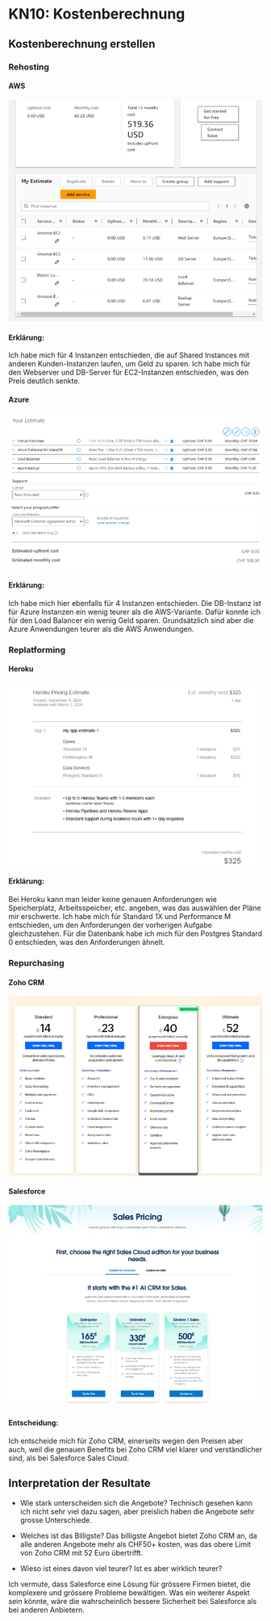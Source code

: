 # KN10: Kostenberechnung

## Kostenberechnung erstellen

### Rehosting

#### AWS
![alt text](image.png)

#### Erklärung:
Ich habe mich für 4 Instanzen entschieden, die auf Shared Instances mit anderen Kunden-Instanzen laufen, um Geld zu sparen. Ich habe mich für den Webserver und DB-Server für EC2-Instanzen entschieden, was den Preis deutlich senkte.

#### Azure
![alt text](image-1.png)

#### Erklärung:
Ich habe mich hier ebenfalls für 4 Instanzen entschieden. Die DB-Instanz ist für Azure Instanzen ein wenig teurer als die AWS-Variante. Dafür konnte ich für den Load Balancer ein wenig Geld sparen. Grundsätzlich sind aber die Azure Anwendungen teurer als die AWS Anwendungen.

### Replatforming

#### Heroku
![alt text](image-2.png)

#### Erklärung:
Bei Heroku kann man leider keine genauen Anforderungen wie Speicherplatz, Arbeitsspeicher, etc. angeben, was das auswählen der Pläne mir erschwerte. Ich habe mich für Standard 1X und Performance M entschieden, um den Anforderungen der vorherigen Aufgabe gleichzustehen. Für die Datenbank habe ich mich für den Postgres Standard 0 entschieden, was den Anforderungen ähnelt.

### Repurchasing

#### Zoho CRM
![alt text](image-3.png)

#### Salesforce
![alt text](image-4.png)

#### Entscheidung:
Ich entscheide mich für Zoho CRM, einerseits wegen den Preisen aber auch, weil die genauen Benefits bei Zoho CRM viel klarer und verständlicher sind, als bei Salesforce Sales Cloud.

## Interpretation der Resultate
- Wie stark unterscheiden sich die Angebote?
Technisch gesehen kann ich nicht sehr viel dazu sagen, aber preislich haben die Angebote sehr grosse Unterschiede.

- Welches ist das Billigste?
Das billigste Angebot bietet Zoho CRM an, da alle anderen Angebote mehr als CHF50+ kosten, was das obere Limit von Zoho CRM mit 52 Euro übertrifft.

- Wieso ist eines davon viel teurer? Ist es aber wirklich teurer?

Ich vermute, dass Salesforce eine Lösung für grössere Firmen bietet, die komplexere und grössere Probleme bewältigen. Was ein weiterer Aspekt sein könnte, wäre die wahrscheinlich bessere Sicherheit bei Salesforce als bei anderen Anbietern.